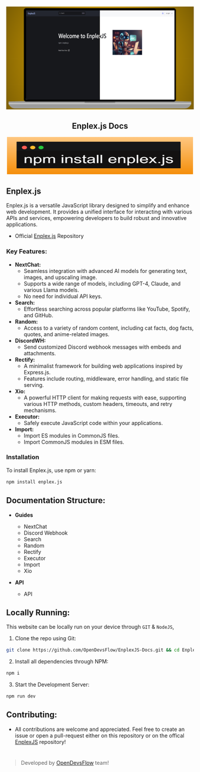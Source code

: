 <div align = "center">

![Screenshot](public/screenshot.png)

## Enplex.js Docs

<img src = "public/installation.png" style = "height: 100px; width: 500px">

</div>

## Enplex.js

Enplex.js is a versatile JavaScript library designed to simplify and enhance web development. It provides a unified interface for interacting with various APIs and services, empowering developers to build robust and innovative applications.

- Official [Enplex.js](https://github.com/OpenDevsFlow/EnplexJS) Repository

### Key Features:

* **NextChat:** 
   - Seamless integration with advanced AI models for generating text, images, and upscaling image.
   - Supports a wide range of models, including GPT-4, Claude, and various Llama models.
   - No need for individual API keys.
* **Search:** 
   - Effortless searching across popular platforms like YouTube, Spotify, and GitHub.
* **Random:** 
   - Access to a variety of random content, including cat facts, dog facts, quotes, and anime-related images.
* **DiscordWH:** 
   - Send customized Discord webhook messages with embeds and attachments.
* **Rectify:** 
   - A minimalist framework for building web applications inspired by Express.js.
   - Features include routing, middleware, error handling, and static file serving.
* **Xio:** 
   - A powerful HTTP client for making requests with ease, supporting various HTTP methods, custom headers, timeouts, and retry mechanisms.
* **Executor:** 
   - Safely execute JavaScript code within your applications.
* **Import:** 
   - Import ES modules in CommonJS files.
   - Import CommonJS modules in ESM files.

### Installation

To install Enplex.js, use npm or yarn:

```bash
npm install enplex.js
```

## Documentation Structure:

* **Guides**
   - NextChat
   - Discord Webhook
   - Search
   - Random
   - Rectify
   - Executor
   - Import
   - Xio

* **API**
   - API

## Locally Running:

This website can be locally run on your device through `GIT` & `NodeJS`,

1. Clone the repo using Git:

```bash
git clone https://github.com/OpenDevsFlow/EnplexJS-Docs.git && cd EnplexJS-Docs
```

2. Install all dependencies through NPM:

```bash
npm i
```

3. Start the Development Server:

```bash
npm run dev
```

## Contributing:

- All contributions are welcome and appreciated. Feel free to create an issue or open a pull-request either on this repository or on the offical [EnplexJS](https://github.com/OpenDevsFlow/Enplexjs) repository!

#

> Developed by [OpenDevsFlow](https://github.com/OpenDevsFlow) team!